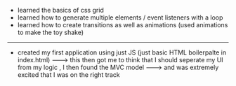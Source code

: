 - learned the basics of css grid
- learned how to generate multiple elements / event listeners with a loop
- learned how to create transitions as well as animations (used animations to make the toy shake)

---

- created my first application using just JS (just basic HTML boilerpalte in index.html)
  ---> this then got me to think that I should seperate my UI from my logic , I then found the MVC model
  ---> and was extremely excited that I was on the right track
